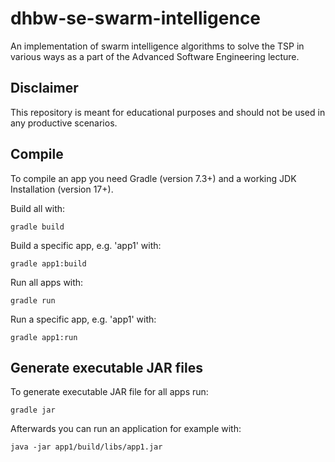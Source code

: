 # dhbw-se-swarm-intelligence

An implementation of swarm intelligence algorithms to solve the TSP in various
ways as a part of the Advanced Software Engineering lecture.

## Disclaimer

This repository is meant for educational purposes and should not be used in any
productive scenarios.

## Compile

To compile an app you need Gradle (version 7.3+) and a working JDK Installation
(version 17+).

Build all with:
```
gradle build
```

Build a specific app, e.g. 'app1' with:
```
gradle app1:build
```

Run all apps with:
```
gradle run
```

Run a specific app, e.g. 'app1' with:
```
gradle app1:run
```

## Generate executable JAR files

To generate executable JAR file for all apps run:
```
gradle jar
```

Afterwards you can run an application for example with:
```
java -jar app1/build/libs/app1.jar
```